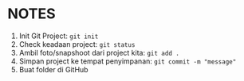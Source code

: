 # NOTES

1. Init Git Project: `git init`
2. Check keadaan project: `git status`
3. Ambil foto/snapshoot dari project kita: `git add .`
4. Simpan project ke tempat penyimpanan: `git commit -m "message"`
5. Buat folder di GitHub
